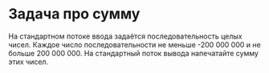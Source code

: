 # Задача про сумму
На стандартном потоке ввода задаётся последовательность целых чисел.
Каждое число последовательности не меньше -200 000 000 и не больше 200 000 000.
На стандартный поток вывода напечатайте сумму этих чисел.